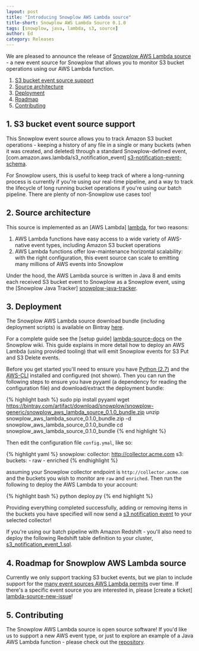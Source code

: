 ```yaml
---
layout: post
title: "Introducing Snowplow AWS Lambda source"
title-short: Snowplow AWS Lambda Source 0.1.0
tags: [snowplow, java, lambda, s3, source]
author: Ed
category: Releases
---
```


We are pleased to announce the release of [Snowplow AWS Lambda source][lambda-source-repo] - a new event source for Snowplow that allows you to
monitor S3 bucket operations using our AWS Lambda function.  

1. [S3 bucket event source support](/blog/2016/05/13/introducing-snowplow-aws-lambda-source#s3-bucket-source)
2. [Source architecture](/blog/2016/05/13/introducing-snowplow-aws-lambda-source#architecture)
3. [Deployment](/blog/2016/05/13/introducing-snowplow-aws-lambda-source#deploy)
4. [Roadmap](/blog/2016/05/13/introducing-snowplow-aws-lambda-source#roadmap)
5. [Contributing](/blog/2016/05/13/introducing-snowplow-aws-lambda-source#contributing)

<!--more-->

<h2 id="s3-bucket-source">1. S3 bucket event source support</h2>

This Snowplow event source allows you to track Amazon S3 bucket operations - keeping a history of any file in a single or many buckets (when it was created, and deleted) through a standard Snowplow-defined event, [com.amazon.aws.lambda/s3_notification_event] [s3-notification-event-schema].

For Snowplow users, this is useful to keep track of where a long-running process is currently if you're using our real-time pipeline, and a way to track the lifecycle of long running bucket operations if you're using our batch pipeline. There are plenty of non-Snowplow use cases too!

<h2 id="architecture">2. Source architecture</h2>

This source is implemented as an [AWS Lambda] [lambda], for two reasons:

1. AWS Lambda functions have easy access to a wide variety of AWS-native event types, including Amazon S3 bucket operations
2. AWS Lambda functions offer low-maintenance horizontal scalability: with the right configuration, this event source can scale to emitting many millions of AWS events into Snowplow

Under the hood, the AWS Lambda source is written in Java 8 and emits each received S3 bucket event to Snowplow as a Snowplow event, using the [Snowplow Java Tracker] [snowplow-java-tracker].

<h2 id="deploy">3. Deployment</h2>

The Snowplow AWS Lambda source download bundle (including deployment scripts) is available on Bintray [here](https://bintray.com/artifact/download/snowplow/snowplow-generic/snowplow_aws_lambda_source_0.1.0_bundle.zip).

For a complete guide see the [setup guide] [lambda-source-docs] on the Snowplow wiki. This guide explains in more detail how to deploy an AWS Lambda (using provided tooling)
that will emit Snowplow events for S3 Put and S3 Delete events.

Before you get started you'll need to ensure you have [Python (2.7)](https://www.python.org/downloads/) and the [AWS-CLI](http://docs.aws.amazon.com/cli/latest/userguide/installing.html) installed and configured (not shown). Then you can run the following steps to 
ensure you have pyyaml (a dependency for reading the configuration file) and download/extract the deployment bundle:

{% highlight bash %}
sudo pip install pyyaml
wget https://bintray.com/artifact/download/snowplow/snowplow-generic/snowplow_aws_lambda_source_0.1.0_bundle.zip
unzip snowplow_aws_lambda_source_0.1.0_bundle.zip -d snowplow_aws_lambda_source_0.1.0_bundle
cd snowplow_aws_lambda_source_0.1.0_bundle
{% end highlight %}

Then edit the configuration file `config.ymal`, like so: 

{% highlight yaml %}
snowplow:
    collector: http://collector.acme.com
s3:
    buckets:
        - raw
        - enriched
{% endhighlight %}

assuming your Snowplow collector endpoint is `http://collector.acme.com` and the buckets you wish to monitor are `raw` and `enriched`. Then run the following to deploy the AWS Lambda to your account:

{% highlight bash %}
python deploy.py
{% end highlight %}

Providing everything completed successfully, adding or removing items in the buckets you have specified will now send a [s3 notification event](https://github.com/snowplow/iglu-central/blob/master/schemas/com.amazon.aws.lambda/s3_notification_event/jsonschema/1-0-0)
to your selected collector!

If you're using our batch pipeline with Amazon Redshift  - you'll also need to deploy the following Redshift table definition to your cluster, [s3_notification_event_1.sql](https://github.com/snowplow/snowplow/blob/master/4-storage/redshift-storage/sql/com.amazon.aws.lambda/s3_notification_event_1.sql). 

<h2 id="roadmap">4. Roadmap for Snowplow AWS Lambda source</h2>

Currently we only support tracking S3 bucket events, but we plan to include support for the [many event sources AWS Lambda permits][lambda-event-sources] over time. If there's a specific event source you are interested in, please [create a ticket] [lambda-source-new-issue]!

<h2 id="contributing">5. Contributing</h2>

The Snowplow AWS Lambda source is open source software! If you'd like us to support a new AWS event type, or just to explore an example of a Java AWS
Lambda function - please check out the [repository][lambda-source-repo].

[lambda]: http://docs.aws.amazon.com/lambda/latest/dg/welcome.html
[lambda-event-sources]: http://docs.aws.amazon.com/lambda/latest/dg/intro-core-components.html#intro-core-components-event-sources

[lambda-source-repo]: https://github.com/snowplow/snowplow-aws-lambda-source
[lambda-source-new-issue]: https://github.com/snowplow/snowplow-aws-lambda-source/issues/new
[lambda-source-docs]: https://github.com/snowplow/snowplow/wiki/AWS-Lambda-setup

[s3-notification-event-schema]: http://iglucentral.com/schemas/com.amazon.aws.lambda/s3_notification_event/jsonschema/1-0-0

[snowplow-java-tracker]: https://github.com/snowplow/snowplow-java-tracker
